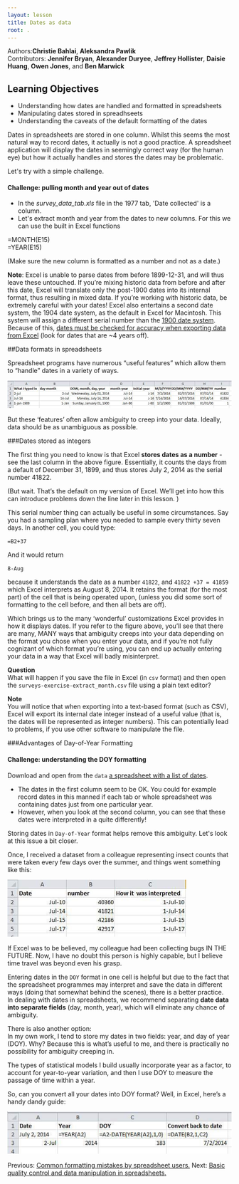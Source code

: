 ```yaml
---
layout: lesson
title: Dates as data
root: .
---
```


Authors:**Christie Bahlai**, **Aleksandra Pawlik**<br>
Contributors: **Jennifer Bryan**, **Alexander Duryee**, **Jeffrey Hollister**, **Daisie Huang**, **Owen Jones**, and
**Ben Marwick**

## Learning Objectives

* Understanding how dates are handled and formatted in spreadsheets
* Manipulating dates stored in spreadhseets
* Understanding the caveats of the default formatting of the dates

Dates in spreadsheets are stored in one column. Whilst this seems the most natural way to record dates, it actually is not a good practice. A spreadsheet application will display the dates in seemingly correct way (for the human eye) but how it actually handles and stores the dates may be problematic.

Let's try with a simple challenge.

#### Challenge: pulling month and year out of dates ####

+   In the <i>survey_data_tab.xls</i> file in the 1977 tab,
'Date collected' is a column.
+   Let's extract month and year from the dates to new columns. For this we can use
the built in Excel functions

=MONTH(E15)  
=YEAR(E15)

(Make sure the new column is formatted as a number and not as a date.)



**Note**: Excel is unable to parse dates from before 1899-12-31, and will thus leave these untouched.  If you’re mixing historic data from before and after this date, Excel will translate only the post-1900 dates into its internal format, thus resulting in mixed data.  If you’re working with historic data, be extremely careful with your dates!
Excel also entertains a second date system, the 1904 date system, as the default in Excel for Macintosh. This system will assign a different serial number than the [1900 date system](https://support.microsoft.com/kb/180162). Because of this, [dates must be checked for accuracy when exporting data from Excel](http://datapub.cdlib.org/2014/04/10/abandon-all-hope-ye-who-enter-dates-in-excel/) (look for dates that are ~4 years off).


##Data formats in spreadsheets

Spreadsheet programs have numerous “useful features” which allow them to “handle” dates in a variety of ways.

![Many formats, many ambiguities](fig/5_excel_dates_1.jpg)

But these ‘features’ often allow ambiguity to creep into your data. Ideally, data should be as unambiguous as possible.

###Dates stored as integers

The first thing you need to know is that Excel **stores dates as a number** - see the last column in the above figure. Essentially, it counts the days from a default of December 31, 1899, and thus stores July 2, 2014 as  the serial number 41822.

(But wait. That’s the default on my version of Excel. We’ll get into how this can introduce problems down the line later in this lesson. )

This serial number thing can actually be useful in some circumstances. Say you had a sampling plan where you needed to sample every thirty seven days. In another cell, you could type:

    =B2+37

And it would return

    8-Aug

because it understands the date as a number `41822`, and `41822 +37 = 41859` which Excel interprets as August 8, 2014. It retains the format (for the most part) of the cell that is being operated upon, (unless you did some sort of formatting to the cell before, and then all bets are off).

Which brings us to the many ‘wonderful’ customizations Excel provides in how it displays dates. If you refer to the figure above, you’ll see that there are many, MANY ways that ambiguity creeps into your data depending on the format you chose when you enter your data, and if you’re not fully cognizant of which format you’re using, you can end up actually entering your data in a way that Excel will badly misinterpret.

**Question**  
What will happen if you save the file in Excel (in `csv` format) and then open the `surveys-exercise-extract_month.csv` file using a plain text editor?

**Note**  
You will notice that when exporting into a text-based format (such as CSV), Excel will export its internal date integer instead of a useful value (that is, the dates will be represented as integer numbers). This can potentially lead to problems, if you use other software to manipulate the file.

###Advantages of Day-of-Year Formatting

#### Challenge: understanding the DOY formatting ####

Download and open from the `data` [a spreadsheet with a list of dates](../../../data/biology/date-doy-exercise.xls).  

+ The dates in the first column seem to be OK. You could for example record dates in this manned if each tab or whole spreadsheet was containing dates just from one particular year.
+ However, when you look at the second column, you can see that these dates were interpreted in a quite differently!

Storing dates in `Day-of-Year` format helps remove this ambiguity. Let's look at this issue a bit closer.

Once, I received a dataset from a colleague representing insect counts that were taken every few days over the summer, and things went something like this:

![So, so ambiguous, it's even confusing Excel](fig/6_excel_dates_2.jpg)


If Excel was to be believed, my colleague had been collecting bugs IN THE FUTURE. Now, I have no doubt this person is highly capable, but I believe time travel was beyond even his grasp.

Entering dates in the `DOY` format in one cell is helpful but due to the fact that the spreadsheet programmes may interpret and save the data in different ways (doing that somewhat behind the scenes), there is a better practice.  
In dealing with dates in spreadsheets, we recommend separating **date data into separate fields** (day, month, year), which will eliminate any chance of ambiguity.

There is also another option:  
In my own work, I tend to store my dates in two fields: year, and day of year (DOY). Why? Because this is what’s useful to me, and there is practically no possibility for ambiguity creeping in.

The types of statistical models I build usually incorporate year as a factor, to account for year-to-year variation, and then I use DOY to measure the passage of time within a year.

So, can you convert all your dates into DOY format? Well, in Excel, here’s a handy dandy guide:

![Kill that ambiguity before it bites you!](fig/7_excel_dates_3.jpg)





Previous: [Common formatting mistakes by spreadsheet users.](02-common-mistakes.html) Next: [Basic quality control and data manipulation in spreadsheets.](04-quality-control.html)
